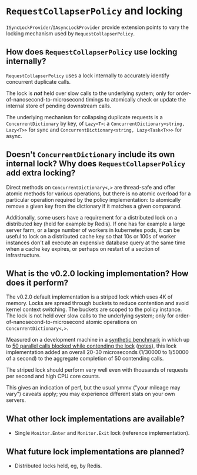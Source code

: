 # `RequestCollapserPolicy` and locking

`ISyncLockProvider`/`IAsyncLockProvider` provide extension points to vary the locking mechanism used by `RequestCollapserPolicy`.

## How does `RequestCollapserPolicy` use locking internally?

`RequestCollapserPolicy` uses a lock internally to accurately identify concurrent duplicate calls.

The lock is _**not**_ held over slow calls to the underlying system; only for order-of-nanosecond-to-microsecond timings to atomically check or update the internal store of pending downstream calls.  

The underlying mechanism for collapsing duplicate requests is a `ConcurrentDictionary` by key, of `Lazy<T>`: a `ConcurrentDictionary<string, Lazy<T>>` for sync and `ConcurrentDictionary<string, Lazy<Task<T>>>` for async. 

## Doesn't `ConcurrentDictionary` include its own internal lock? Why does `RequestCollapserPolicy` add extra locking?

Direct methods on `ConcurrentDictionary<,>` are thread-safe and offer atomic methods for various operations, but there is no atomic overload for a particular operation required by the policy implementation: to atomically remove a given key from the dictionary if it matches a given comparand.

Additionally, some users have a requirement for a distributed lock on a distributed key (held for example by Redis).  If one has for example a large server farm, or a large number of workers in kubernetes pods, it can be useful to lock on a distributed cache key so that 10s or 100s of worker instances don't all execute an expensive database query at the same time when a cache key expires, or perhaps on restart of a section of infrastructure.

## What is the v0.2.0 locking implementation? How does it perform?

The v0.2.0 default implementation is a striped lock which uses 4K of memory. Locks are spread through buckets to reduce contention and avoid kernel context switching. The buckets are scoped to the policy instance. The lock is not held over slow calls to the underlying system; only for order-of-nanosecond-to-microsecond atomic operations on `ConcurrentDictionary<,>`.

Measured on a development machine in a [synthetic benchmark](https://github.com/reisenberger/LockContentionBenchMark_Issue657/) in which up to [50 parallel calls blocked while contending the lock](https://github.com/reisenberger/LockContentionBenchMark_Issue657/blob/master/ParallelContention50/ConcurrentDictionaryLockContention50.Benchmarks-report-github.md) ([notes](https://github.com/reisenberger/LockContentionBenchMark_Issue657/blob/master/BenchmarkNotes.md)), this lock implementation added an overall 20-30 microseconds (1/30000 to 1/50000 of a second) to the aggregate completion of 50 contending calls.  

The striped lock should perform very well even with thousands of requests per second and high CPU core counts.

This gives an indication of perf, but the usual ymmv ("your mileage may vary") caveats apply; you may experience different stats on your own servers.

## What other lock implementations are available?
+ Single `Monitor.Enter` and `Monitor.Exit` lock (reference implementation).

## What future lock implementations are planned?
+ Distributed locks held, eg, by Redis.